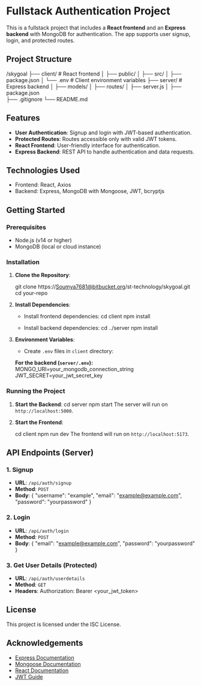 
# Fullstack Authentication Project

This is a fullstack project that includes a **React frontend** and an **Express backend** with MongoDB for authentication. The app supports user signup, login, and protected routes.

## Project Structure

/skygoal
├── client/            # React frontend
│   ├── public/
│   ├── src/
│   ├── package.json
│   └── .env           # Client environment variables
├── server/            # Express backend
│   ├── models/
│   ├── routes/
│   ├── server.js
│   ├── package.json      
├── .gitignore
└── README.md

## Features

- **User Authentication**: Signup and login with JWT-based authentication.
- **Protected Routes**: Routes accessible only with valid JWT tokens.
- **React Frontend**: User-friendly interface for authentication.
- **Express Backend**: REST API to handle authentication and data requests.
  
## Technologies Used

- Frontend: React, Axios
- Backend: Express, MongoDB with Mongoose, JWT, bcryptjs

## Getting Started

### Prerequisites

- Node.js (v14 or higher)
- MongoDB (local or cloud instance)

### Installation

1. **Clone the Repository**:

   git clone https://Soumya7681@bitbucket.org/st-technology/skygoal.git
   cd your-repo

2. **Install Dependencies**:
   - Install frontend dependencies:
     cd client
     npm install

   - Install backend dependencies:
     cd ../server
     npm install

3. **Environment Variables**:
   - Create `.env` files in `client` directory:
   
   **For the backend (`server/.env`):**
   MONGO_URI=your_mongodb_connection_string
   JWT_SECRET=your_jwt_secret_key

### Running the Project

1. **Start the Backend**:
   cd server
   npm start
   The server will run on `http://localhost:5000`.

2. **Start the Frontend**:

   cd client
   npm run dev
   The frontend will run on `http://localhost:5173`.



## API Endpoints (Server)

### 1. **Signup**
- **URL**: `/api/auth/signup`
- **Method**: `POST`
- **Body**:
  {
    "username": "example",
    "email": "example@example.com",
    "password": "yourpassword"
  }
  
### 2. **Login**
- **URL**: `/api/auth/login`
- **Method**: `POST`
- **Body**:
  {
    "email": "example@example.com",
    "password": "yourpassword"
  }

### 3. **Get User Details** (Protected)
- **URL**: `/api/auth/userdetails`
- **Method**: `GET`
- **Headers**:
  Authorization: Bearer <your_jwt_token>

## License

This project is licensed under the ISC License.

## Acknowledgements

- [Express Documentation](https://expressjs.com/)
- [Mongoose Documentation](https://mongoosejs.com/)
- [React Documentation](https://reactjs.org/)
- [JWT Guide](https://jwt.io/)